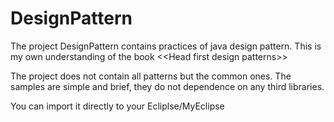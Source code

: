 DesignPattern
=============

The project DesignPattern contains practices of java design pattern.
This is my own understanding of the book \<\<Head first design patterns\>\>

The project does not contain all patterns but the common ones.
The samples are simple and brief, they do not dependence on any third libraries.

You can import it directly to your Ecliplse/MyEclipse
